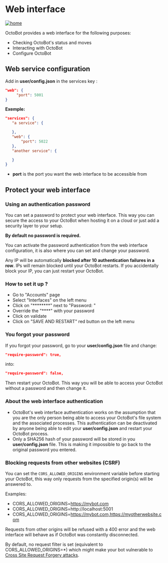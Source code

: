 Web interface
=============

[![home](https://raw.githubusercontent.com/Drakkar-Software/OctoBot/assets/wiki_resources/home.jpg)](https://raw.githubusercontent.com/Drakkar-Software/OctoBot/assets/wiki_resources/home.jpg)

OctoBot provides a web interface for the following purposes:

-   Checking OctoBot's status and moves
-   Interacting with OctoBot
-   Configure OctoBot

Web service configuration
-------------------------

Add in **user/config.json** in the services key :

``` json
"web": {
     "port": 5001
}
```

**Exemple:**

``` json
"services": {
   "a service": {

   },
   "web": {
       "port": 5022
   },
   "another service": {

   }
}
```

-   **port** is the port you want the web interface to be accessible
    from

Protect your web interface
--------------------------

### Using an authentication password

You can set a password to protect your web interface. This way you can
secure the access to your OctoBot when hosting it on a cloud or just add
a security layer to your setup.

**By default no password is required.**

You can activate the password authentication from the web interface
configuration, it is also where you can set and change your password.

Any IP will be automatically **blocked after 10 authentication failures
in a row**. IPs will remain blocked until your OctoBot restarts. If you
accidentally block your IP, you can just restart your OctoBot.

### How to set it up ?

-   Go to \"Accounts\" page
-   Select \"Interfaces\" on the left menu
-   Click on \"\*\*\*\*\*\*\*\*\" next to \"Password: \"
-   Override the \"\*\*\*\*\" with your password
-   Click on validate
-   Click on \"SAVE AND RESTART\" red button on the left menu

### You forgot your password

If you forgot your password, go to your **user/config.json** file and
change:

``` json
"require-password": true,
```

into:

``` json
"require-password": false,
```

Then restart your OctoBot. This way you will be able to access your
OctoBot without a password and then change it.

### About the web interface authentication

-   OctoBot's web interface authentication works on the assumption that
    you are the only person being able to access your OctoBot's file
    system and the associated processes. This authentication can be
    deactivated by anyone being able to edit your **user/config.json**
    and restart your OctoBot process.
-   Only a SHA256 hash of your password will be stored in you
    **user/config.json** file. This is making it impossible to go back
    to the original password you entered.

### Blocking requests from other websites (CSRF)

You can set the `CORS_ALLOWED_ORIGINS` environment variable before
starting your OctoBot, this way only requests from the specified
origin(s) will be answered to.

Examples:

-   CORS\_ALLOWED\_ORIGINS=https://mybot.com
-   CORS\_ALLOWED\_ORIGINS=http://localhost:5001
-   CORS\_ALLOWED\_ORIGINS=https://mybot.com,https://myotherwebsite.com

Requests from other origins will be refused with a 400 error and the web
interface will behave as if OctoBot was constantly disconnected.

By default, no request filter is set (equivalent to
CORS\_ALLOWED\_ORIGINS=\*) which might make your bot vulnerable to
[Cross Site Request Forgery
attacks](https://owasp.org/www-community/attacks/csrf).

